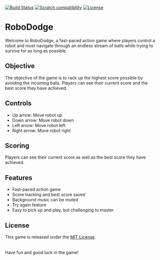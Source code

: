 [![Build Status](https://img.shields.io/badge/build-success-brightgreen)](https://example.com)
[![Scratch compatibility](https://img.shields.io/badge/Scratch-3.0-green)](https://scratch.mit.edu)
[![License](https://img.shields.io/badge/license-MIT-green)](https://opensource.org/licenses/MIT)
# RoboDodge
Welcome to RoboDodge, a fast-paced action game where players control a robot and must navigate through an endless stream of balls while trying to survive for as long as possible.

## Objective
The objective of the game is to rack up the highest score possible by avoiding the incoming balls. Players can see their current score and the best score they have achieved.

 ## Controls
 * Up arrow: Move robot up
 * Down arrow: Move robot down
 * Left arrow: Move robot left
 * Right arrow: Move robot right

 ## Scoring
 Players can see their current score as well as the best score they have achieved.

 ## Features
 * Fast-paced action game
 * Score tracking and best score saved
 * Background music can be muted
 * Try again feature
 * Easy to pick up and play, but challenging to master

 ## License
 This game is released under the [MIT License](https://opensource.org/licenses/MIT).
 <br>
 <br>
 <br>
Have fun and good luck in the game!






  

 
